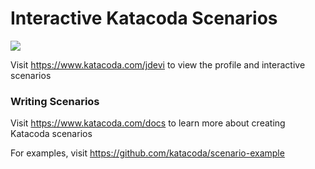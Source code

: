 # Interactive Katacoda Scenarios

[![](http://shields.katacoda.com/katacoda/jdevi/count.svg)](https://www.katacoda.com/jdevi "Get your profile on Katacoda.com")

Visit https://www.katacoda.com/jdevi to view the profile and interactive scenarios

### Writing Scenarios
Visit https://www.katacoda.com/docs to learn more about creating Katacoda scenarios

For examples, visit https://github.com/katacoda/scenario-example

